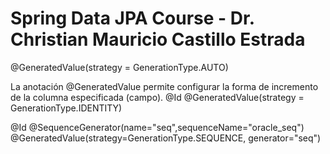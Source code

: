 # Spring Data JPA Course - Dr. Christian Mauricio Castillo Estrada
@GeneratedValue(strategy = GenerationType.AUTO)

La anotación @GeneratedValue permite configurar la forma de incremento de la columna especificada (campo).
  @Id @GeneratedValue(strategy = GenerationType.IDENTITY)

  @Id @SequenceGenerator(name="seq",sequenceName="oracle_seq")        
  @GeneratedValue(strategy=GenerationType.SEQUENCE, generator="seq")
